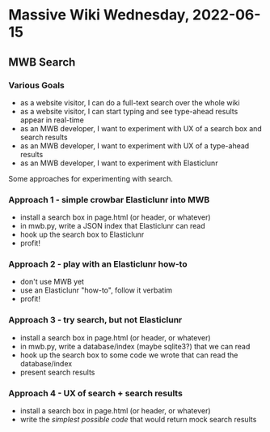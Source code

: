 # Massive Wiki Wednesday, 2022-06-15

## MWB Search

### Various Goals

- as a website visitor, I can do a full-text search over the whole wiki
- as a website visitor, I can start typing and see type-ahead results appear in real-time
- as an MWB developer, I want to experiment with UX of a search box and search results
- as an MWB developer, I want to experiment with UX of a type-ahead results
- as an MWB developer, I want to experiment with Elasticlunr

Some approaches for experimenting with search.

### Approach 1 - simple crowbar Elasticlunr into MWB

- install a search box in page.html (or header, or whatever)
- in mwb.py, write a JSON index that Elasticlunr can read
- hook up the search box to Elasticlunr
- profit!

### Approach 2 - play with an Elasticlunr how-to

- don't use MWB yet
- use an Elasticlunr "how-to", follow it verbatim
- profit!

### Approach 3 - try search, but not Elasticlunr

- install a search box in page.html (or header, or whatever)
- in mwb.py, write a database/index (maybe sqlite3?) that we can read
- hook up the search box to some code we wrote that can read the database/index
- present search results

### Approach 4 - UX of search + search results

- install a search box in page.html (or header, or whatever)
- write the _simplest possible code_ that would return mock search results


